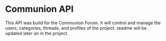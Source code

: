 # Communion API

This API was build for the Communion Forum.
It will control and manage the users, categories, threads, and profiles of the project.
readme will be updated later on in the project.
